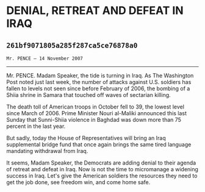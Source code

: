 # DENIAL, RETREAT AND DEFEAT IN IRAQ
## `261bf9071805a285f287ca5ce76878a0`
`Mr. PENCE — 14 November 2007`

---


Mr. PENCE. Madam Speaker, the tide is turning in Iraq. As The 
Washington Post noted just last week, the number of attacks against 
U.S. soldiers has fallen to levels not seen since before February of 
2006, the bombing of a Shiia shrine in Samara that touched off waves of 
sectarian killing.

The death toll of American troops in October fell to 39, the lowest 
level since March of 2006. Prime Minister Nouri al-Maliki announced 
this last Sunday that Sunni-Shiia violence in Baghdad was down more 
than 75 percent in the last year.

But sadly, today the House of Representatives will bring an Iraq 
supplemental bridge fund that once again brings the same tired language 
mandating withdrawal from Iraq.

It seems, Madam Speaker, the Democrats are adding denial to their 
agenda of retreat and defeat in Iraq. Now is not the time to 
micromanage a widening success in Iraq. Let's give the American 
soldiers the resources they need to get the job done, see freedom win, 
and come home safe.
